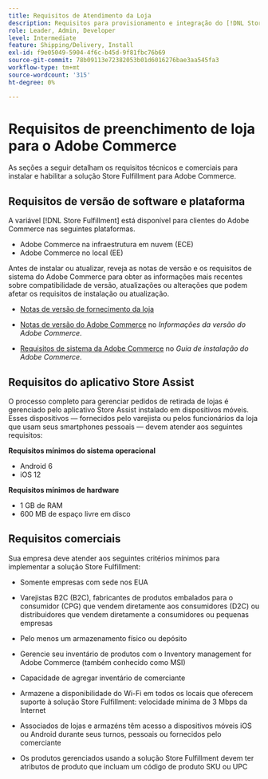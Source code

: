 ```yaml
---
title: Requisitos de Atendimento da Loja
description: Requisitos para provisionamento e integração do [!DNL Store Fulfillment solution].
role: Leader, Admin, Developer
level: Intermediate
feature: Shipping/Delivery, Install
exl-id: f9e05049-5904-4f6c-b45d-9f81fbc76b69
source-git-commit: 78b09113e72382053b01d6016276bae3aa545fa3
workflow-type: tm+mt
source-wordcount: '315'
ht-degree: 0%

---
```


# Requisitos de preenchimento de loja para o Adobe Commerce

As seções a seguir detalham os requisitos técnicos e comerciais para instalar e habilitar a solução Store Fulfillment para Adobe Commerce.

## Requisitos de versão de software e plataforma

A variável [!DNL Store Fulfillment] está disponível para clientes do Adobe Commerce nas seguintes plataformas.

- Adobe Commerce na infraestrutura em nuvem (ECE)
- Adobe Commerce no local (EE)

Antes de instalar ou atualizar, reveja as notas de versão e os requisitos de sistema do Adobe Commerce para obter as informações mais recentes sobre compatibilidade de versão, atualizações ou alterações que podem afetar os requisitos de instalação ou atualização.

- [Notas de versão de fornecimento da loja](release-notes.md)

- [Notas de versão do Adobe Commerce](https://experienceleague.adobe.com/docs/commerce-operations/release/versions.html) no *Informações da versão do Adobe Commerce*.

- [Requisitos de sistema da Adobe Commerce](https://experienceleague.adobe.com/docs/commerce-operations/installation-guide/system-requirements.html) no *Guia de instalação do Adobe Commerce*.


## Requisitos do aplicativo Store Assist

O processo completo para gerenciar pedidos de retirada de lojas é gerenciado pelo aplicativo Store Assist instalado em dispositivos móveis. Esses dispositivos — fornecidos pelo varejista ou pelos funcionários da loja que usam seus smartphones pessoais — devem atender aos seguintes requisitos:

**Requisitos mínimos do sistema operacional**

- Android 6
- iOS 12

**Requisitos mínimos de hardware**

- 1 GB de RAM
- 600 MB de espaço livre em disco

## Requisitos comerciais

Sua empresa deve atender aos seguintes critérios mínimos para implementar a solução Store Fulfillment:

- Somente empresas com sede nos EUA

- Varejistas B2C (B2C), fabricantes de produtos embalados para o consumidor (CPG) que vendem diretamente aos consumidores (D2C) ou distribuidores que vendem diretamente a consumidores ou pequenas empresas

- Pelo menos um armazenamento físico ou depósito

- Gerencie seu inventário de produtos com o Inventory management for Adobe Commerce (também conhecido como MSI)

- Capacidade de agregar inventário de comerciante

- Armazene a disponibilidade do Wi-Fi em todos os locais que oferecem suporte à solução Store Fulfillment: velocidade mínima de 3 Mbps da Internet

- Associados de lojas e armazéns têm acesso a dispositivos móveis iOS ou Android durante seus turnos, pessoais ou fornecidos pelo comerciante

- Os produtos gerenciados usando a solução Store Fulfillment devem ter atributos de produto que incluam um código de produto SKU ou UPC
